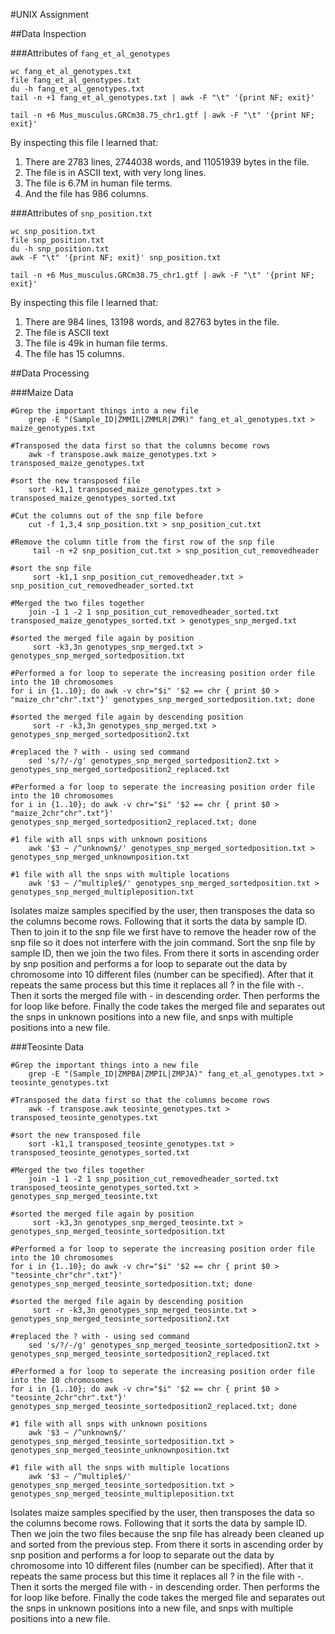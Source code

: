 #UNIX Assignment

##Data Inspection

###Attributes of `fang_et_al_genotypes`

    wc fang_et_al_genotypes.txt 
    file fang_et_al_genotypes.txt 
    du -h fang_et_al_genotypes.txt
    tail -n +1 fang_et_al_genotypes.txt | awk -F "\t" '{print NF; exit}'

    tail -n +6 Mus_musculus.GRCm38.75_chr1.gtf | awk -F "\t" '{print NF; exit}'

By inspecting this file I learned that:

1.  There are 2783 lines, 2744038 words, and 11051939 bytes in the file.
2.  The file is in ASCII text, with very long lines.
3.  The file is 6.7M in human file terms.
4.  And the file has 986 columns.

###Attributes of `snp_position.txt`

    wc snp_position.txt 
    file snp_position.txt 
    du -h snp_position.txt
    awk -F "\t" '{print NF; exit}' snp_position.txt

    tail -n +6 Mus_musculus.GRCm38.75_chr1.gtf | awk -F "\t" '{print NF; exit}'

By inspecting this file I learned that:

1.  There are 984 lines, 13198 words, and 82763 bytes in the file.
2.  The file is ASCII text
3.  The file is 49k in human file terms.
4.  The file has 15 columns.

##Data Processing

###Maize Data

    #Grep the important things into a new file
        grep -E "(Sample_ID|ZMMIL|ZMMLR|ZMR)" fang_et_al_genotypes.txt > maize_genotypes.txt 

    #Transposed the data first so that the columns become rows
        awk -f transpose.awk maize_genotypes.txt > transposed_maize_genotypes.txt

    #sort the new transposed file
        sort -k1,1 transposed_maize_genotypes.txt > transposed_maize_genotypes_sorted.txt

    #Cut the columns out of the snp file before 
        cut -f 1,3,4 snp_position.txt > snp_position_cut.txt

    #Remove the column title from the first row of the snp file
         tail -n +2 snp_position_cut.txt > snp_position_cut_removedheader

    #sort the snp file
         sort -k1,1 snp_position_cut_removedheader.txt > snp_position_cut_removedheader_sorted.txt

    #Merged the two files together
        join -1 1 -2 1 snp_position_cut_removedheader_sorted.txt transposed_maize_genotypes_sorted.txt > genotypes_snp_merged.txt

    #sorted the merged file again by position 
         sort -k3,3n genotypes_snp_merged.txt > genotypes_snp_merged_sortedposition.txt

    #Performed a for loop to seperate the increasing position order file into the 10 chromosomes
    for i in {1..10}; do awk -v chr="$i" '$2 == chr { print $0 > "maize_chr"chr".txt"}' genotypes_snp_merged_sortedposition.txt; done

    #sorted the merged file again by descending position 
         sort -r -k3,3n genotypes_snp_merged.txt > genotypes_snp_merged_sortedposition2.txt

    #replaced the ? with - using sed command
        sed 's/?/-/g' genotypes_snp_merged_sortedposition2.txt > genotypes_snp_merged_sortedposition2_replaced.txt

    #Performed a for loop to seperate the increasing position order file into the 10 chromosomes
    for i in {1..10}; do awk -v chr="$i" '$2 == chr { print $0 > "maize_2chr"chr".txt"}' genotypes_snp_merged_sortedposition2_replaced.txt; done

    #1 file with all snps with unknown positions
        awk '$3 ~ /^unknown$/' genotypes_snp_merged_sortedposition.txt > genotypes_snp_merged_unknownposition.txt

    #1 file with all the snps with multiple locations
        awk '$3 ~ /^multiple$/' genotypes_snp_merged_sortedposition.txt > genotypes_snp_merged_multipleposition.txt

Isolates maize samples specified by the user, then transposes the data so the columns become rows. Following that it sorts the data by sample ID. Then to join it to the snp file we first have to remove the header row of the snp file so it does not interfere with the join command. Sort the snp file by sample ID, then we join the two files. From there it sorts in ascending order by snp position and performs a for loop to separate out the data by chromosome into 10 different files (number can be specified). After that it repeats the same process but this time it replaces all ? in the file with -. Then it sorts the merged file with - in descending order. Then performs the for loop like before. Finally the code takes the merged file and separates out the snps in unknown positions into a new file, and snps with multiple positions into a new file.

###Teosinte Data

    #Grep the important things into a new file
        grep -E "(Sample_ID|ZMPBA|ZMPIL|ZMPJA)" fang_et_al_genotypes.txt > teosinte_genotypes.txt 

    #Transposed the data first so that the columns become rows
        awk -f transpose.awk teosinte_genotypes.txt > transposed_teosinte_genotypes.txt

    #sort the new transposed file
        sort -k1,1 transposed_teosinte_genotypes.txt > transposed_teosinte_genotypes_sorted.txt

    #Merged the two files together
        join -1 1 -2 1 snp_position_cut_removedheader_sorted.txt transposed_teosinte_genotypes_sorted.txt > genotypes_snp_merged_teosinte.txt

    #sorted the merged file again by position 
         sort -k3,3n genotypes_snp_merged_teosinte.txt > genotypes_snp_merged_teosinte_sortedposition.txt

    #Performed a for loop to seperate the increasing position order file into the 10 chromosomes
    for i in {1..10}; do awk -v chr="$i" '$2 == chr { print $0 > "teosinte_chr"chr".txt"}' genotypes_snp_merged_teosinte_sortedposition.txt; done

    #sorted the merged file again by descending position 
         sort -r -k3,3n genotypes_snp_merged_teosinte.txt > genotypes_snp_merged_teosinte_sortedposition2.txt

    #replaced the ? with - using sed command
        sed 's/?/-/g' genotypes_snp_merged_teosinte_sortedposition2.txt > genotypes_snp_merged_teosinte_sortedposition2_replaced.txt

    #Performed a for loop to seperate the increasing position order file into the 10 chromosomes
    for i in {1..10}; do awk -v chr="$i" '$2 == chr { print $0 > "teosinte_2chr"chr".txt"}' genotypes_snp_merged_teosinte_sortedposition2_replaced.txt; done

    #1 file with all snps with unknown positions
        awk '$3 ~ /^unknown$/' genotypes_snp_merged_teosinte_sortedposition.txt > genotypes_snp_merged_teosinte_unknownposition.txt

    #1 file with all the snps with multiple locations
        awk '$3 ~ /^multiple$/' genotypes_snp_merged_teosinte_sortedposition.txt > genotypes_snp_merged_teosinte_multipleposition.txt

Isolates maize samples specified by the user, then transposes the data so the columns become rows. Following that it sorts the data by sample ID. Then we join the two files because the snp file has already been cleaned up and sorted from the previous step. From there it sorts in ascending order by snp position and performs a for loop to separate out the data by chromosome into 10 different files (number can be specified). After that it repeats the same process but this time it replaces all ? in the file with -. Then it sorts the merged file with - in descending order. Then performs the for loop like before. Finally the code takes the merged file and separates out the snps in unknown positions into a new file, and snps with multiple positions into a new file.

